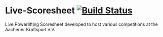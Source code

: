# Live-Scoresheet [![Build Status](https://travis-ci.com/dlaukamp/livescoresheet.svg?branch=master)](https://travis-ci.com/dlaukamp/livescoresheet)

Live Powerlifting Scoresheet developed to host various competitions at the Aachener Kraftsport e.V.
